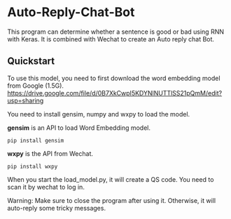 # Auto-Reply-Chat-Bot
This program can determine whether a sentence is good or bad using RNN with Keras.
It is combined with Wechat to create an Auto reply chat Bot.

## Quickstart

To use this model, you need to first download the word embedding model from Google (1.5G). https://drive.google.com/file/d/0B7XkCwpI5KDYNlNUTTlSS21pQmM/edit?usp=sharing

You need to install gensim, numpy and wxpy to load the model.

**gensim** is an API to load Word Embedding model.

```
pip install gensim
```

**wxpy** is the API from Wechat. 

```
pip install wxpy
```

When you start the load_model.py, it will create a QS code.
You need to scan it by wechat to log in.

Warning: Make sure to close the program after using it. Otherwise, it will auto-reply some tricky messages.
